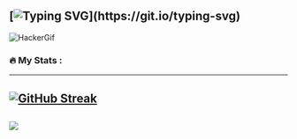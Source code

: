 [![Typing SVG](https://readme-typing-svg.demolab.com?font=Bangers&size=33&pause=1000&color=3D80F7&background=02071000&center=true&vCenter=true&width=435&lines=Welcome!)](https://git.io/typing-svg)
---
![HackerGif]([https://user-images.githubusercontent.com/74038190/225813708-98b745f2-7d22-48cf-9150-083f1b00d6c9.gif](https://user-images.githubusercontent.com/74038190/212750147-854a394f-fee9-4080-9770-78a4b7ece53f.gif))
### :fire: My Stats :
---
[![GitHub Streak](http://github-readme-streak-stats.herokuapp.com?user=actua-L&theme=dark&background=000000)](https://git.io/streak-stats)
---
![](https://github-readme-stats.vercel.app/api/top-langs/?username=actua-L&theme=dark&hide_border=false&include_all_commits=false&count_private=false&layout=compact)
---

